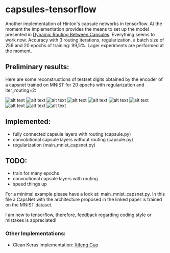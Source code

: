 # capsules-tensorflow
Another implementation of Hinton's capsule networks in tensorflow. At the moment the implementation provides the means to set up the model presented in [Dynamic Routing Between Capsules](https://arxiv.org/abs/1710.09829). Everything seems to work now. Accuracy with 3 routing iterations, regularization, a batch size of 256 and 20 epochs of training: 99,5%. Lager experiments are performed at the moment.

## Preliminary results:
Here are some reconstructions of testset digits obtained by the encoder of a capsnet trained on MNIST for 20 epochs with regularization and iter_routing=2:

![alt text](https://github.com/chrislybaer/capsules-tensorflow/blob/master/results/regularization1_routing2_epochs20/recon_0.png "0")
![alt text](https://github.com/chrislybaer/capsules-tensorflow/blob/master/results/regularization1_routing2_epochs20/recon_1.png "1")
![alt text](https://github.com/chrislybaer/capsules-tensorflow/blob/master/results/regularization1_routing2_epochs20/recon_2.png "2")
![alt text](https://github.com/chrislybaer/capsules-tensorflow/blob/master/results/regularization1_routing2_epochs20/recon_3.png "3")
![alt text](https://github.com/chrislybaer/capsules-tensorflow/blob/master/results/regularization1_routing2_epochs20/recon_4.png "4")
![alt text](https://github.com/chrislybaer/capsules-tensorflow/blob/master/results/regularization1_routing2_epochs20/recon_5.png "5")
![alt text](https://github.com/chrislybaer/capsules-tensorflow/blob/master/results/regularization1_routing2_epochs20/recon_6.png "6")
![alt text](https://github.com/chrislybaer/capsules-tensorflow/blob/master/results/regularization1_routing2_epochs20/recon_7.png "7")
![alt text](https://github.com/chrislybaer/capsules-tensorflow/blob/master/results/regularization1_routing2_epochs20/recon_8.png "8")
![alt text](https://github.com/chrislybaer/capsules-tensorflow/blob/master/results/regularization1_routing2_epochs20/recon_9.png "9")


## Implemented: 
* fully connected capsule layers with routing (capsule.py)
* convolutional capsule layers without routing (capsule.py)
* regularization (main_mnist_capsnet.py)

## TODO:
* train for many epochs
* convoutional capsule layers with routing
* speed things up

For a minimal example please have a look at: main_mnist_capsnet.py. In this file a CapsNet with the architecture proposed in the
linked paper is trained on the MNIST dataset. 


I am new to tensorflow, therefore, feedback regarding coding style or mistakes is appreciated!

### Other Implementations:
* Clean Keras implementation: [Xifeng Guo](https://github.com/XifengGuo/CapsNet-Keras)

